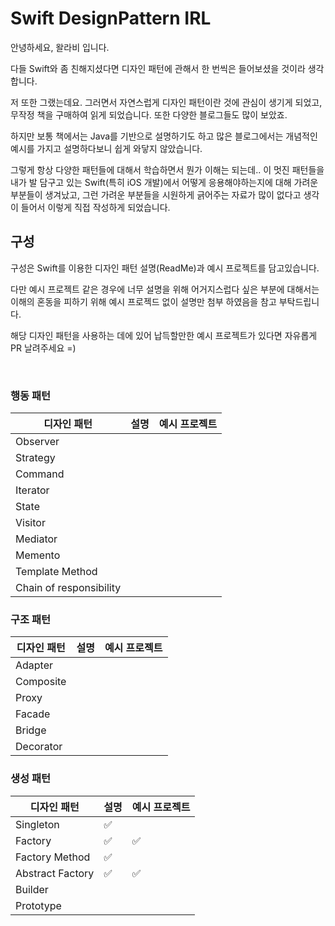 # Swift DesignPattern IRL

안녕하세요, 왈라비 입니다.

다들 Swift와 좀 친해지셨다면 디자인 패턴에 관해서 한 번씩은 들어보셨을 것이라 생각합니다.

저 또한 그랬는데요. 그러면서 자연스럽게 디자인 패턴이란 것에 관심이 생기게 되었고, 무작정 책을 구매하여 읽게 되었습니다.
또한 다양한 블로그들도 많이 보았죠.

하지만 보통 책에서는 Java를 기반으로 설명하기도 하고 많은 블로그에서는 개념적인 예시를 가지고 설명하다보니 쉽게 와닿지 않았습니다.

그렇게 항상 다양한 패턴들에 대해서 학습하면서 뭔가 이해는 되는데.. 이 멋진 패턴들을 내가 발 담구고 있는 Swift(특히 iOS 개발)에서 어떻게 응용해야하는지에 대해 가려운 부분들이 생겨났고,
그런 가려운 부분들을 시원하게 긁어주는 자료가 많이 없다고 생각이 들어서 이렇게 직접 작성하게 되었습니다.

## 구성

구성은 Swift를 이용한 디자인 패턴 설명(ReadMe)과 예시 프로젝트를 담고있습니다.

다만 예시 프로젝트 같은 경우에 너무 설명을 위해 어거지스럽다 싶은 부분에 대해서는 이해의 혼동을 피하기 위해 예시 프로젝드 없이 설명만 첨부 하였음을 참고 부탁드립니다.

해당 디자인 패턴을 사용하는 데에 있어 납득할만한 예시 프로젝트가 있다면 자유롭게 PR 날려주세요 =)

</br>

### 행동 패턴

| 디자인 패턴 | 설명 | 예시 프로젝트 |
| ----------------------  | ---- | ------------ |
| Observer                |      |              |
| Strategy                |      |              |
| Command                 |      |              |
| Iterator                |      |              |
| State                   |      |              |
| Visitor                 |      |              |
| Mediator                |      |              |
| Memento                 |      |              |
| Template Method         |      |              |
| Chain of responsibility |      |              |

### 구조 패턴

| 디자인 패턴 | 설명 | 예시 프로젝트 |
| ----------- | ---- | ------------ |
| Adapter     |      |              |
| Composite   |      |              |
| Proxy       |      |              |
| Facade      |      |              |
| Bridge      |      |              |
| Decorator   |      |              |

### 생성 패턴

| 디자인 패턴    | 설명 | 예시 프로젝트 |
| ----------------- | ---- | ------------ |
| Singleton         | ✅   |              |
| Factory           | ✅   | ✅            |
| Factory Method    | ✅   |              |
| Abstract Factory  | ✅   | ✅            |
| Builder           |      |              |
| Prototype         |      |              |
